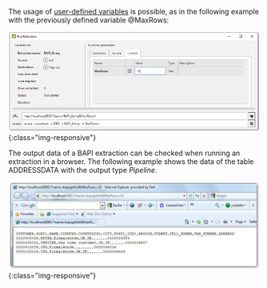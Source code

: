 The usage of [user-defined variables](../advanced-techniques/user-defined-variables) is possible, as in the following example with the previously defined variable @MaxRows:

![Bapi-Run-Parameters](/img/content/Bapi-Run-Parameters.png){:class="img-responsive"}

The output data of a BAPI extraction can be checked when running an extraction in a browser. 
The following example shows the data of the table ADDRESSDATA with the output type *Pipeline*.

![Bapi-Run-Output](/img/content/Bapi-Run-Output.png){:class="img-responsive"}